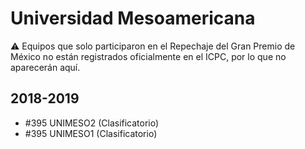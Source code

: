 # Universidad Mesoamericana

:warning: Equipos que solo participaron en el Repechaje del Gran Premio de México no están registrados oficialmente en el ICPC, por lo que no aparecerán aquí.

## 2018-2019

- #395 UNIMESO2 (Clasificatorio)
- #395 UNIMESO1 (Clasificatorio)


